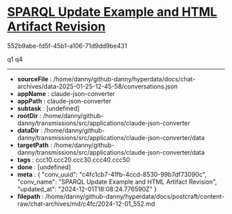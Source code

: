 # [SPARQL Update Example and HTML Artifact Revision](https://claude.ai/chat/c4fc1cb7-41fb-4ccd-8530-99b7df73090c)

552b9abe-fd5f-45b1-a106-71d9dd9be431

q1 q4

---

* **sourceFile** : /home/danny/github-danny/hyperdata/docs/chat-archives/data-2025-01-25-12-45-58/conversations.json
* **appName** : claude-json-converter
* **appPath** : claude-json-converter
* **subtask** : [undefined]
* **rootDir** : /home/danny/github-danny/transmissions/src/applications/claude-json-converter
* **dataDir** : /home/danny/github-danny/transmissions/src/applications/claude-json-converter/data
* **targetPath** : /home/danny/github-danny/transmissions/src/applications/claude-json-converter/data
* **tags** : ccc10.ccc20.ccc30.ccc40.ccc50
* **done** : [undefined]
* **meta** : {
  "conv_uuid": "c4fc1cb7-41fb-4ccd-8530-99b7df73090c",
  "conv_name": "SPARQL Update Example and HTML Artifact Revision",
  "updated_at": "2024-12-01T18:08:24.776590Z"
}
* **filepath** : /home/danny/github-danny/hyperdata/docs/postcraft/content-raw/chat-archives/md/c4fc/2024-12-01_552.md